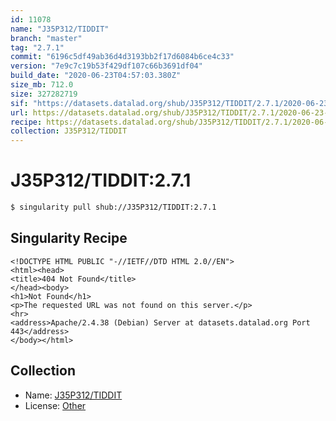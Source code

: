 ```yaml
---
id: 11078
name: "J35P312/TIDDIT"
branch: "master"
tag: "2.7.1"
commit: "6196c5df49ab36d4d3193bb2f17d6084b6ce4c33"
version: "7e9c7c19b53f429df107c66b3691df04"
build_date: "2020-06-23T04:57:03.380Z"
size_mb: 712.0
size: 327282719
sif: "https://datasets.datalad.org/shub/J35P312/TIDDIT/2.7.1/2020-06-23-6196c5df-7e9c7c19/7e9c7c19b53f429df107c66b3691df04.sif"
url: https://datasets.datalad.org/shub/J35P312/TIDDIT/2.7.1/2020-06-23-6196c5df-7e9c7c19/
recipe: https://datasets.datalad.org/shub/J35P312/TIDDIT/2.7.1/2020-06-23-6196c5df-7e9c7c19/Singularity
collection: J35P312/TIDDIT
---
```


# J35P312/TIDDIT:2.7.1

```bash
$ singularity pull shub://J35P312/TIDDIT:2.7.1
```

## Singularity Recipe

```singularity
<!DOCTYPE HTML PUBLIC "-//IETF//DTD HTML 2.0//EN">
<html><head>
<title>404 Not Found</title>
</head><body>
<h1>Not Found</h1>
<p>The requested URL was not found on this server.</p>
<hr>
<address>Apache/2.4.38 (Debian) Server at datasets.datalad.org Port 443</address>
</body></html>
```

## Collection

 - Name: [J35P312/TIDDIT](https://github.com/J35P312/TIDDIT)
 - License: [Other](None)

